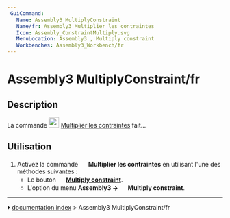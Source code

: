 ```yaml
---
 GuiCommand:
   Name: Assembly3 MultiplyConstraint
   Name/fr: Assembly3 Multiplier les contraintes
   Icon: Assembly_ConstraintMultiply.svg‎‎
   MenuLocation: Assembly3 , Multiply constraint
   Workbenches: Assembly3_Workbench/fr
---
```


# Assembly3 MultiplyConstraint/fr

## Description

La commande <img alt="" src=images/Assembly_ConstraintMultiply.svg  style="width:24px;"> [Multiplier les contraintes](Assembly3_MultiplyConstraint/fr.md) fait\...

## Utilisation

1.  Activez la commande <img alt="" src=images/Assembly_ConstraintMultiply.svg  style="width:16px;"> **Multiplier les contraintes** en utilisant l\'une des méthodes suivantes :
    -   Le bouton **<img src="images/Assembly_ConstraintMultiply.svg" width=16px> [Multiply constraint](Assembly3_MultiplyConstraint/fr.md)**.
    -   L\'option du menu **Assembly3 → <img src="images/Assembly_ConstraintMultiply.svg" width=16px> Multiply constraint**.



---
⏵ [documentation index](../README.md) > Assembly3 MultiplyConstraint/fr
